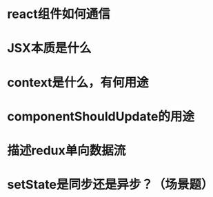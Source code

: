 # react组件如何通信
# JSX本质是什么
# context是什么，有何用途
# componentShouldUpdate的用途
# 描述redux单向数据流
# setState是同步还是异步？（场景题）
